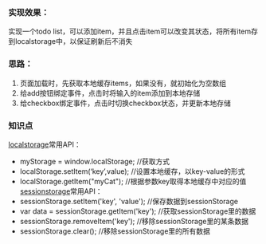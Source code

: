 ### 实现效果：
实现一个todo list，可以添加item，并且点击item可以改变其状态，将所有item存到localstorage中，以保证刷新后不消失

### 思路：
1.  页面加载时，先获取本地缓存items，如果没有，就初始化为空数组
2.  给add按钮绑定事件，点击时将输入的item添加到本地存储
3.  给checkbox绑定事件，点击时切换checkbox状态，并更新本地存储

### 知识点
[localstorage](https://developer.mozilla.org/en-US/docs/Web/API/Window/localStorage)常用API：
-   myStorage = window.localStorage; //获取方式
-   localStorage.setItem(‘key’,value); //设置本地缓存，以key-value的形式
-   localStorage.getItem("myCat"); //根据参数key取得本地缓存中对应的值
[sessionstorage](https://developer.mozilla.org/en-US/docs/Web/API/Window/sessionStorage)常用API：
-   sessionStorage.setItem('key', 'value'); //保存数据到sessionStorage
-   var data = sessionStorage.getItem('key'); //获取sessionStorage里的数据
-   sessionStorage.removeItem('key'); //移除sessionStorage里的某条数据
-   sessionStorage.clear(); //移除sessionStorage里的所有数据
